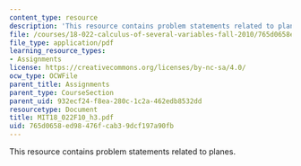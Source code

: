 ```yaml
---
content_type: resource
description: 'This resource contains problem statements related to planes. '
file: /courses/18-022-calculus-of-several-variables-fall-2010/765d0658ed98476fcab39dcf197a90fb_MIT18_022F10_h3.pdf
file_type: application/pdf
learning_resource_types:
- Assignments
license: https://creativecommons.org/licenses/by-nc-sa/4.0/
ocw_type: OCWFile
parent_title: Assignments
parent_type: CourseSection
parent_uid: 932ecf24-f8ea-280c-1c2a-462edb8532dd
resourcetype: Document
title: MIT18_022F10_h3.pdf
uid: 765d0658-ed98-476f-cab3-9dcf197a90fb
---
```

This resource contains problem statements related to planes. 